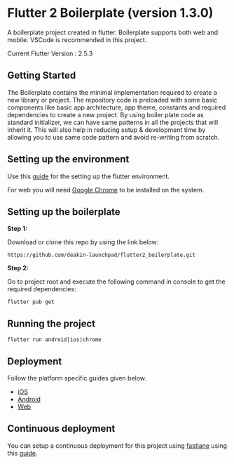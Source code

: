 # Flutter 2 Boilerplate (version 1.3.0)

A boilerplate project created in flutter. Boilerplate supports both web and mobile. VSCode is recommended in this project.

Current Flutter Version : 2.5.3 

## Getting Started

The Boilerplate contains the minimal implementation required to create a new library or project. The repository code is preloaded with some basic components like basic app architecture, app theme, constants and required dependencies to create a new project. By using boiler plate code as standard initializer, we can have same patterns in all the projects that will inherit it. This will also help in reducing setup & development time by allowing you to use same code pattern and avoid re-writing from scratch.

## Setting up the environment

Use this [guide](https://flutter.dev/docs/get-started/install) for the setting up the flutter environment.

For web you will need [Google Chrome](https://www.google.com.au/intl/en_au/chrome/) to be installed on the system.

## Setting up the boilerplate

**Step 1:**

Download or clone this repo by using the link below:

```
https://github.com/deakin-launchpad/flutter2_boilerplate.git
```
**Step 2:**

Go to project root and execute the following command in console to get the required dependencies: 

```
flutter pub get 
```
## Running the project

```
flutter run android|ios|chrome
```

## Deployment

Follow the platform specific guides given below.

- [iOS](https://flutter.dev/docs/deployment/ios)
- [Android](https://flutter.dev/docs/deployment/android)
- [Web](https://flutter.dev/docs/deployment/web)

## Continuous deployment

You can setup a continuous deployment for this project using [fastlane](https://docs.fastlane.tools/) using this [guide](https://flutter.dev/docs/deployment/cd).